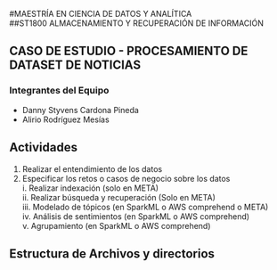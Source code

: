 #MAESTRÍA EN CIENCIA DE DATOS Y ANALÍTICA<br>
##ST1800 ALMACENAMIENTO Y RECUPERACIÓN DE INFORMACIÓN<br>
## CASO DE ESTUDIO - PROCESAMIENTO DE DATASET DE NOTICIAS<br>

### Integrantes del Equipo
- Danny Styvens Cardona Pineda
- Alirio Rodríguez Mesías
## Actividades
1.	Realizar el entendimiento de los datos <br>
2.	Especificar los retos o casos de negocio sobre los datos<br>
  i.	Realizar indexación (solo en META) <br>
  ii.	Realizar búsqueda y recuperación (Solo en META)<br>
  iii.	Modelado de tópicos (en SparkML o AWS comprehend o META)<br>
  iv.	Análisis de sentimientos (en SparkML o AWS comprehend)<br>
  v.	Agrupamiento (en SparkML o AWS comprehend)<br>

## Estructura de Archivos y directorios
